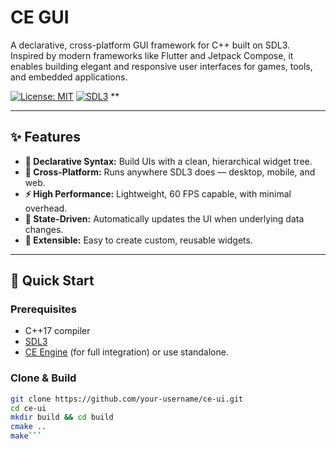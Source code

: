 # CE GUI

A declarative, cross-platform GUI framework for C++ built on SDL3. Inspired by modern frameworks like Flutter and Jetpack Compose, it enables building elegant and responsive user interfaces for games, tools, and embedded applications.

[![License: MIT](https://img.shields.io/badge/License-MIT-yellow.svg)](https://opensource.org/licenses/MIT)
[![SDL3](https://img.shields.io/badge/SDL-3.0-7a1dad?logo=SDL)](https://www.libsdl.org/)
**

---

## ✨ Features

- **📝 Declarative Syntax:** Build UIs with a clean, hierarchical widget tree.
- **🎨 Cross-Platform:** Runs anywhere SDL3 does — desktop, mobile, and web.
- **⚡ High Performance:** Lightweight, 60 FPS capable, with minimal overhead.
- **🔄 State-Driven:** Automatically updates the UI when underlying data changes.
- **🧩 Extensible:** Easy to create custom, reusable widgets.

---

## 🚀 Quick Start

### Prerequisites
- C++17 compiler
- [SDL3](https://github.com/libsdl-org/SDL)
- [CE Engine](https://github.com/CasEverling/ce-engine) (for full integration) or use standalone.

### Clone & Build
```bash
git clone https://github.com/your-username/ce-ui.git
cd ce-ui
mkdir build && cd build
cmake ..
make```
